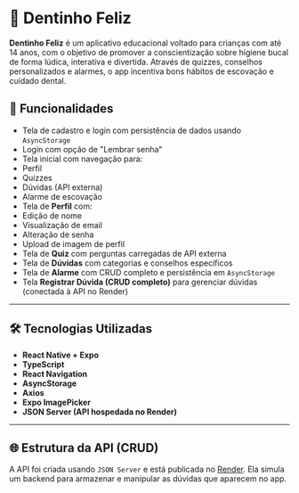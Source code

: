 # 📱 Dentinho Feliz

**Dentinho Feliz** é um aplicativo educacional voltado para crianças com até 14 anos, com o objetivo de promover a conscientização sobre higiene bucal de forma lúdica, interativa e divertida. Através de quizzes, conselhos personalizados e alarmes, o app incentiva bons hábitos de escovação e cuidado dental.

## 🧩 Funcionalidades

-  Tela de cadastro e login com persistência de dados usando `AsyncStorage`
-  Login com opção de "Lembrar senha"
-  Tela inicial com navegação para:
  - Perfil
  - Quizzes
  - Dúvidas (API externa)
  - Alarme de escovação
-  Tela de **Perfil** com:
  - Edição de nome
  - Visualização de email
  - Alteração de senha
  - Upload de imagem de perfil
-  Tela de **Quiz** com perguntas carregadas de API externa
-  Tela de **Dúvidas** com categorias e conselhos específicos
-  Tela de **Alarme** com CRUD completo e persistência em `AsyncStorage`
-  Tela **Registrar Dúvida (CRUD completo)** para gerenciar dúvidas (conectada à API no Render)

---

## 🛠️ Tecnologias Utilizadas

- **React Native + Expo**
- **TypeScript**
- **React Navigation**
- **AsyncStorage**
- **Axios**
- **Expo ImagePicker**
- **JSON Server (API hospedada no Render)**

---

## 🌐 Estrutura da API (CRUD)

A API foi criada usando `JSON Server` e está publicada no [Render](https://render.com). Ela simula um backend para armazenar e manipular as dúvidas que aparecem no app.
